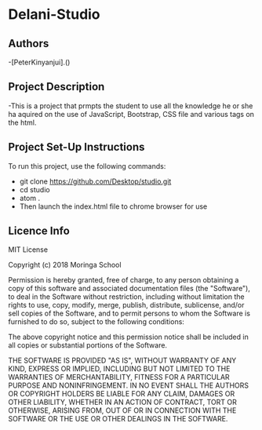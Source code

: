 # Delani-Studio

## Authors
-[PeterKinyanjui].()

## Project Description
-This is a project that prmpts the student to use all the knowledge he or she ha aquired on the use of JavaScript, Bootstrap, CSS file and various tags on the html.

## Project Set-Up Instructions
To run this project, use the following commands:
-   git clone https://github.com/Desktop/studio.git
-   cd studio
-   atom .
-   Then launch the index.html file to chrome browser for use

## Licence Info
 MIT License
 
 Copyright (c) 2018 Moringa School

Permission is hereby granted, free of charge, to any person obtaining a copy
of this software and associated documentation files (the "Software"), to deal
in the Software without restriction, including without limitation the rights
to use, copy, modify, merge, publish, distribute, sublicense, and/or sell
copies of the Software, and to permit persons to whom the Software is
furnished to do so, subject to the following conditions:

The above copyright notice and this permission notice shall be included in all
copies or substantial portions of the Software.

THE SOFTWARE IS PROVIDED "AS IS", WITHOUT WARRANTY OF ANY KIND, EXPRESS OR
IMPLIED, INCLUDING BUT NOT LIMITED TO THE WARRANTIES OF MERCHANTABILITY,
FITNESS FOR A PARTICULAR PURPOSE AND NONINFRINGEMENT. IN NO EVENT SHALL THE
AUTHORS OR COPYRIGHT HOLDERS BE LIABLE FOR ANY CLAIM, DAMAGES OR OTHER
LIABILITY, WHETHER IN AN ACTION OF CONTRACT, TORT OR OTHERWISE, ARISING FROM,
OUT OF OR IN CONNECTION WITH THE SOFTWARE OR THE USE OR OTHER DEALINGS IN THE
SOFTWARE.

